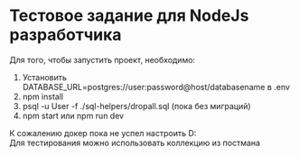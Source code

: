 # Тестовое задание для NodeJs разработчика
Для того, чтобы запустить проект, необходимо:
1) Установить DATABASE_URL=postgres://user:password@host/databasename в .env
2) npm install
3) psql -u User -f ./sql-helpers/dropall.sql (пока без миграций)
4) npm start или npm run dev

К сожалению докер пока не успел настроить D:\
Для тестирования можно использовать коллекцию из постмана
